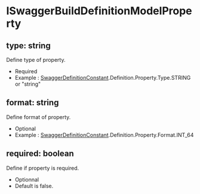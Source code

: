 # ISwaggerBuildDefinitionModelProperty

## type: string
Define type of property.
- Required
- Example : [SwaggerDefinitionConstant](./swagger-definition-constant.md).Definition.Property.Type.STRING or "string"

## format: string
Define format of property.
- Optional
- Example : [SwaggerDefinitionConstant](./swagger-definition-constant.md).Definition.Property.Format.INT_64

## required: boolean
Define if property is required.
- Optionnal
- Default is false.